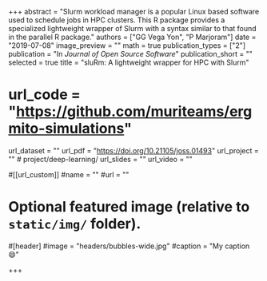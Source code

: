 +++
abstract = "Slurm workload manager is a popular Linux based software used to schedule jobs in HPC clusters. This R package provides a specialized lightweight wrapper of Slurm with a syntax similar to that found in the parallel R package."
authors = ["GG Vega Yon", "P Marjoram"]
date = "2019-07-08"
image_preview = ""
math = true
publication_types = ["2"]
publication = "In *Journal of Open Source Software*"
publication_short = ""
selected = true
title = "sluRm: A lightweight wrapper for HPC with Slurm"
# url_code = "https://github.com/muriteams/ergmito-simulations"
url_dataset = ""
url_pdf = "https://doi.org/10.21105/joss.01493"
url_project = "" # project/deep-learning/
url_slides = ""
url_video = ""

#[[url_custom]]
#name = ""
#url = ""

# Optional featured image (relative to `static/img/` folder).
#[header]
#image = "headers/bubbles-wide.jpg"
#caption = "My caption :smile:"

+++
